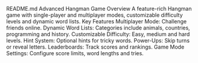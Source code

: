 README.md
Advanced Hangman Game
Overview
A feature-rich Hangman game with single-player and multiplayer modes, customizable difficulty levels and dynamic word lists.
Key Features
Multiplayer Mode: Challenge friends online.
Dynamic Word Lists: Categories include animals, countries, programming and history.
Customizable Difficulty: Easy, medium and hard levels.
Hint System: Optional hints for tricky words.
Power-Ups: Skip turns or reveal letters.
Leaderboards: Track scores and rankings.
Game Mode Settings: Configure score limits, word lengths and tries.
